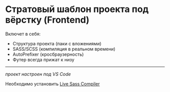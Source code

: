 # Стратовый шаблон проекта под вёрстку (Frontend)

Включет в себя:

- Структура проекта (паки с вложениями)
- SASS/SCSS (компиляция в реальном времени)
- AutoPrefixer (кросбраузерность)
- Футер всегда прижат к низу

---

_проект настроен под VS Code_

Необходимо установить [Live Sass Compiler](https://marketplace.visualstudio.com/items?itemName=ritwickdey.live-sass)
